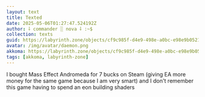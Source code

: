 ```yaml
---
layout: text
title: Texted
date: 2025-05-06T01:27:47.524192Z
author: ⸸ commander ░ nova ⸸ :~$
collection: texts
guid: https://labyrinth.zone/objects/cf9c985f-d4e9-498e-a0bc-e98e9b05211a
avatar: /img/avatar/daemon.png
akkoma: https://labyrinth.zone/objects/cf9c985f-d4e9-498e-a0bc-e98e9b05211a
tags: [akkoma, labyrinth-zone]
---
```


<p>I bought Mass Effect Andromeda for 7 bucks on Steam (giving EA more money for the same game because I am very smart) and I don't remember this game having to spend an eon building shaders</p>